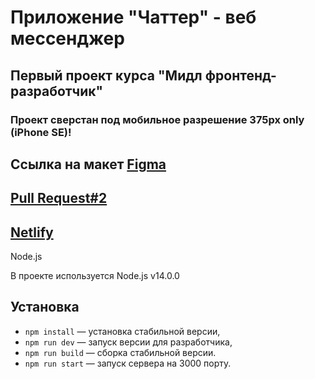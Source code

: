 # Приложение "Чаттер" - веб мессенджер
## Первый проект курса "Мидл фронтенд-разработчик"
### Проект сверстан под мобильное разрешение 375px only (iPhone SE)!

## Ссылка на макет [Figma](https://www.figma.com/file/VGIkUnox9EUSnbzjXiUh3b/%D0%9F%D1%80%D0%B0%D0%BA%D1%82%D0%B8%D0%BA%D1%83%D0%BC%2F%D0%A7%D0%B0%D1%82?node-id=0%3A1)

## [Pull Request#2](https://github.com/Mr-LYY/middle.messenger.praktikum.yandex/pull/4)

## [Netlify](https://jovial-ramanujan-625b84.netlify.app)

Node.js

В проекте используется Node.js v14.0.0

## Установка

- `npm install` — установка стабильной версии,
- `npm run dev` — запуск версии для разработчика,
- `npm run build` — сборка стабильной версии.
- `npm run start` — запуск сервера на 3000 порту.

